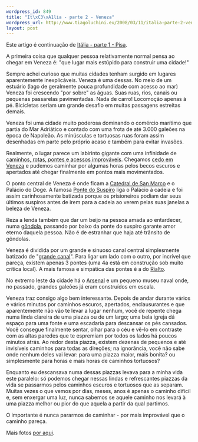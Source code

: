 ```yaml
--- 
wordpress_id: 849
title: "It\xC3\xA1lia - parte 2 - Veneza"
wordpress_url: http://www.tiagoluchini.eu/2008/03/11/italia-parte-2-veneza/
layout: post
---
```

Este artigo é continuação de <a href="http://www.tiagoluchini.eu/2008/03/11/italia-parte-1-pisa/">Itália - parte 1 - Pisa</a>.

A primeira coisa que qualquer pessoa relativamente normal pensa ao chegar em Veneza é: "que lugar mais estúpido para construir uma cidade!"

Sempre achei curioso que muitas cidades tenham surgido em lugares aparentemente inexplicáveis. Veneza é uma dessas. No meio de um estuário (lago de geralmente pouca profundidade com acesso ao mar) Veneza foi crescendo "por sobre" as águas. Suas ruas, rios, canais ou pequenas passarelas pavimentadas. Nada de carro! Locomoção apenas à pé. Bicicletas seriam um grande desafio em muitas passagens estreitas demais.

Veneza foi uma cidade muito poderosa dominando o comércio marítimo que partia do Mar Adriático e contado com uma frota de até 3.000 galeões na época de Napoleão. As minúsculas e tortuosas ruas foram assim desenhadas em parte pelo próprio acaso e também para evitar invasões.

Realmente, o lugar parece um labirinto gigante com uma infinidade de <a href="http://picasaweb.google.com/luchini/Mar08VenezaItLia/photo#5176215700961754738" target="_blank">caminhos, rotas, pontes e acessos improváveis</a>. Chegamos <a href="http://picasaweb.google.com/luchini/Mar08VenezaItLia/photo#5176215632242277970" target="_blank">cedo em Veneza</a> e pudemos caminhar por algumas horas pelos becos escuros e apertados até chegar finalmente em pontos mais movimentados.

O ponto central de Veneza é onde ficam a <a href="http://picasaweb.google.com/luchini/Mar08VenezaItLia/photo#5176216486940770146" target="_blank">Catedral de San Marco</a> e o Palácio do Doge. A famosa <a href="http://picasaweb.google.com/luchini/Mar08VenezaItLia/photo#5176216057444040450" target="_blank">Ponte do Suspiro</a> liga o Palácio à cadeia e foi assim carinhosamente batizada porque os prisioneiros podiam dar seus últimos suspiros antes de irem para a cadeia ao verem pelas suas janelas a beleza de Veneza.

Reza a lenda também que dar um beijo na pessoa amada ao entardecer, numa <a href="http://picasaweb.google.com/luchini/Mar08VenezaItLia/photo#5176217071056322562" target="_blank">gôndola</a>, passando por baixo da ponte do suspiro garante amor eterno daquela pessoa. Não é de estranhar que haja até trânsito de gôndolas.

Veneza é dividida por um grande e sinuoso canal central simplesmente batizado de "<a href="http://picasaweb.google.com/luchini/Mar08VenezaItLia/photo#5176215666602016354" target="_blank">grande canal</a>". Para ligar um lado com o outro, por incrível que pareça, existem apenas 3 pontes (uma 4a está em construção sob muito crítica local). A mais famosa e simpática das pontes é a do <a href="http://picasaweb.google.com/luchini/Mar08VenezaItLia/photo#5176217023811682290" target="_blank">Rialto</a>.

No extremo leste da cidade há o <a href="http://picasaweb.google.com/luchini/Mar08VenezaItLia/photo#5176216766113644450" target="_blank">Arsenal</a> e um pequeno museu naval onde, no passado, grandes galeões já eram construídos em escala.

Veneza traz consigo algo bem interessante. Depois de andar durante vários e vários minutos por caminhos escuros, apertados, enclausurantes e que aparentemente não vão te levar a lugar nenhum, você de repente chega numa linda clareira de uma piazza ou de um largo; uma bela igreja dá espaço para uma fonte e uma escadaria para descansar os pés cansados. Você consegue finalmente sentar, olhar para o céu e vê-lo em contraste com as altas paredes que te espremiam por todos os lados há poucos minutos atrás. Ao redor desta piazza, existem dezenas de pequenos e até invisíveis caminhos para todas as direções; na ignorância, você não sabe onde nenhum deles vai levar: para uma piazza maior, mais bonita? ou simplesmente para horas e mais horas de caminhos tortuosos?

Enquanto eu descansava numa dessas piazzas levava para a minha vida este paralelo: só podemos chegar nessas lindas e refrescantes piazzas da vida se passarmos pelos caminhos escuros e tortuosos que as separam. Muitas vezes o que vemos por dias, meses, anos é apenas o caminho difícil e, sem enxergar uma luz, nunca sabemos se aquele caminho nos levará à uma piazza melhor ou pior do que aquela a partir da qual partimos.

O importante é nunca pararmos de caminhar - por mais improvável que o caminho pareça.

Mais fotos <a href="http://picasaweb.google.com/luchini/Mar08VenezaItLia" target="_blank">por aqui</a>.
